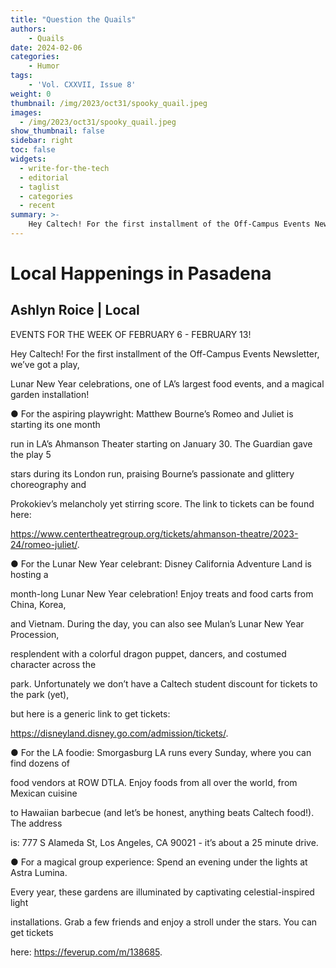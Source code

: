 ```yaml
---
title: "Question the Quails"
authors: 
    - Quails
date: 2024-02-06
categories:
    - Humor
tags:
    - 'Vol. CXXVII, Issue 8'
weight: 0
thumbnail: /img/2023/oct31/spooky_quail.jpeg
images:
  - /img/2023/oct31/spooky_quail.jpeg
show_thumbnail: false
sidebar: right
toc: false
widgets:
  - write-for-the-tech
  - editorial
  - taglist
  - categories
  - recent
summary: >-
    Hey Caltech! For the first installment of the Off-Campus Events Newsletter, we’ve got a play,
---
```


# Local Happenings in Pasadena


## Ashlyn Roice | Local

EVENTS FOR THE WEEK OF FEBRUARY 6 - FEBRUARY 13!

Hey Caltech! For the first installment of the Off-Campus Events Newsletter, we’ve got a play,

Lunar New Year celebrations, one of LA’s largest food events, and a magical garden installation!

● For the aspiring playwright: Matthew Bourne’s Romeo and Juliet is starting its one month

run in LA’s Ahmanson Theater starting on January 30. The Guardian gave the play 5

stars during its London run, praising Bourne’s passionate and glittery choreography and

Prokokiev’s melancholy yet stirring score. The link to tickets can be found here:

https://www.centertheatregroup.org/tickets/ahmanson-theatre/2023-24/romeo-juliet/.

● For the Lunar New Year celebrant: Disney California Adventure Land is hosting a

month-long Lunar New Year celebration! Enjoy treats and food carts from China, Korea,

and Vietnam. During the day, you can also see Mulan’s Lunar New Year Procession,

resplendent with a colorful dragon puppet, dancers, and costumed character across the

park. Unfortunately we don’t have a Caltech student discount for tickets to the park (yet),

but here is a generic link to get tickets:

https://disneyland.disney.go.com/admission/tickets/.

● For the LA foodie: Smorgasburg LA runs every Sunday, where you can find dozens of

food vendors at ROW DTLA. Enjoy foods from all over the world, from Mexican cuisine

to Hawaiian barbecue (and let’s be honest, anything beats Caltech food!). The address

is: 777 S Alameda St, Los Angeles, CA 90021 - it’s about a 25 minute drive.

● For a magical group experience: Spend an evening under the lights at Astra Lumina.

Every year, these gardens are illuminated by captivating celestial-inspired light

installations. Grab a few friends and enjoy a stroll under the stars. You can get tickets

here: https://feverup.com/m/138685.
